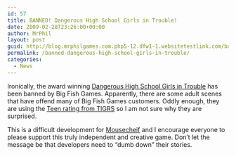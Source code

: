 ```yaml
---
id: 57
title: BANNED! Dangerous High School Girls in Trouble!
date: 2009-02-28T23:26:00+00:00
author: MrPhil
layout: post
guid: http://blog.mrphilgames.com.php5-12.dfw1-1.websitetestlink.com/banned-dangerous-high-school-girls-in-trouble/
permalink: /banned-dangerous-high-school-girls-in-trouble/
categories:
  - News
---
```

Ironically, the award winning [Dangerous High School Girls in Trouble](http://www.mousechief.com/dhsg/index.html) has been banned by Big Fish Games. Apparently, there are some adult scenes that have offend many of Big Fish Games customers. Oddly enough, they are using the [Teen rating from TIGRS](http://www.tigrs.org/rating.php?data=21200000121110) so I am not sure why they are surprised.

This is a difficult development for [Mousecheif](http://www.mousechief.com/) and I encourage everyone to please support this truly independent and creative game. Don&#8217;t let the message be that developers need to &#8220;dumb down&#8221; their stories.

﻿